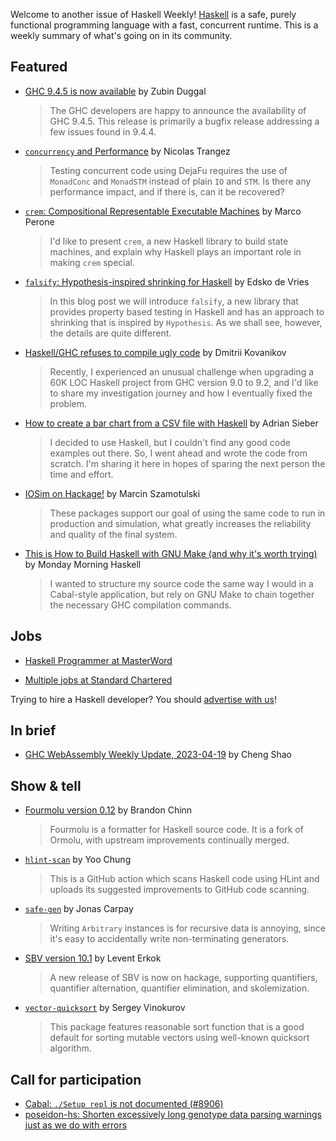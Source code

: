 Welcome to another issue of Haskell Weekly!
[Haskell](https://www.haskell.org) is a safe, purely functional programming language with a fast, concurrent runtime.
This is a weekly summary of what's going on in its community.

## Featured

- [GHC 9.4.5 is now available](https://discourse.haskell.org/t/ghc-9-4-5-is-now-available/6164?u=taylorfausak) by Zubin Duggal
  > The GHC developers are happy to announce the availability of GHC 9.4.5. This release is primarily a bugfix release addressing a few issues found in 9.4.4.

- [`concurrency` and Performance](https://nicolast.be/development/concurrency-and-performance/) by Nicolas Trangez
  > Testing concurrent code using DejaFu requires the use of `MonadConc` and `MonadSTM` instead of plain `IO` and `STM`. Is there any performance impact, and if there is, can it be recovered?

- [`crem`: Compositional Representable Executable Machines](https://www.tweag.io/blog/2023-04-13-crem-state-machines/) by Marco Perone
  > I'd like to present `crem`, a new Haskell library to build state machines, and explain why Haskell plays an important role in making `crem` special.

- [`falsify`: Hypothesis-inspired shrinking for Haskell](https://well-typed.com/blog/2023/04/falsify/) by Edsko de Vries
  > In this blog post we will introduce `falsify`, a new library that provides property based testing in Haskell and has an approach to shrinking that is inspired by `Hypothesis`. As we shall see, however, the details are quite different.

- [Haskell/GHC refuses to compile ugly code](https://dev.to/chshersh/haskellghc-refuses-to-compile-ugly-code-3l75) by Dmitrii Kovanikov
  > Recently, I experienced an unusual challenge when upgrading a 60K LOC Haskell project from GHC version 9.0 to 9.2, and I'd like to share my investigation journey and how I eventually fixed the problem.

- [How to create a bar chart from a CSV file with Haskell](https://adriansieber.com/how-to-create-a-bar-chart-from-a-csv-file-with-haskell/) by Adrian Sieber
  > I decided to use Haskell, but I couldn't find any good code examples out there. So, I went ahead and wrote the code from scratch. I'm sharing it here in hopes of sparing the next person the time and effort.

- [IOSim on Hackage!](https://engineering.iog.io/2023-04-14-io-sim-annoucement/) by Marcin Szamotulski
  > These packages support our goal of using the same code to run in production and simulation, what greatly increases the reliability and quality of the final system.

- [This is How to Build Haskell with GNU Make (and why it's worth trying)](https://mmhaskell.com/blog/2023/4/17/this-is-how-to-build-haskell-with-gnu-make) by Monday Morning Haskell
  > I wanted to structure my source code the same way I would in a Cabal-style application, but rely on GNU Make to chain together the necessary GHC compilation commands.

## Jobs

- [Haskell Programmer at MasterWord](https://www.linkedin.com/jobs/view/3576550647/)

- [Multiple jobs at Standard Chartered](https://discourse.haskell.org/t/haskell-jobs-at-standard-chartered-various-locations-and-seniority/6157?u=taylorfausak)

Trying to hire a Haskell developer?
You should [advertise with us](https://haskellweekly.news/advertising.html)!

## In brief

- [GHC WebAssembly Weekly Update, 2023-04-19](https://discourse.haskell.org/t/ghc-webassembly-weekly-update-2023-04-19/6169?u=taylorfausak) by Cheng Shao

## Show & tell

- [Fourmolu version 0.12](https://np.reddit.com/r/haskell/comments/12s14jk/ann_fourmolu_012_new_website_released/) by Brandon Chinn
  > Fourmolu is a formatter for Haskell source code. It is a fork of Ormolu, with upstream improvements continually merged.

- [`hlint-scan`](https://discourse.haskell.org/t/scan-code-with-hlint-for-github-v1-0-0/6151?u=taylorfausak) by Yoo Chung
  > This is a GitHub action which scans Haskell code using HLint and uploads its suggested improvements to GitHub code scanning.

- [`safe-gen`](https://github.com/xc-jp/safe-gen/tree/21755c05c5edfbcc4b08da4cefcc4ce22b5d734f) by Jonas Carpay
  > Writing `Arbitrary` instances is for recursive data is annoying, since it's easy to accidentally write non-terminating generators.

- [SBV version 10.1](https://np.reddit.com/r/haskell/comments/12nko2p/announce_new_release_of_sbv_with_support_for/) by Levent Erkok
  > A new release of SBV is now on hackage, supporting quantifiers, quantifier alternation, quantifier elimination, and skolemization.

- [`vector-quicksort`](https://np.reddit.com/r/haskell/comments/12nc8ay/ann_vectorquicksort_package_flexible_quicksort/) by Sergey Vinokurov
  > This package features reasonable sort function that is a good default for sorting mutable vectors using well-known quicksort algorithm.

## Call for participation

- [Cabal: `./Setup repl` is not documented (#8906)](https://github.com/haskell/cabal/issues/8906)
- [poseidon-hs: Shorten excessively long genotype data parsing warnings just as we do with errors](https://github.com/poseidon-framework/poseidon-hs/issues/244)

